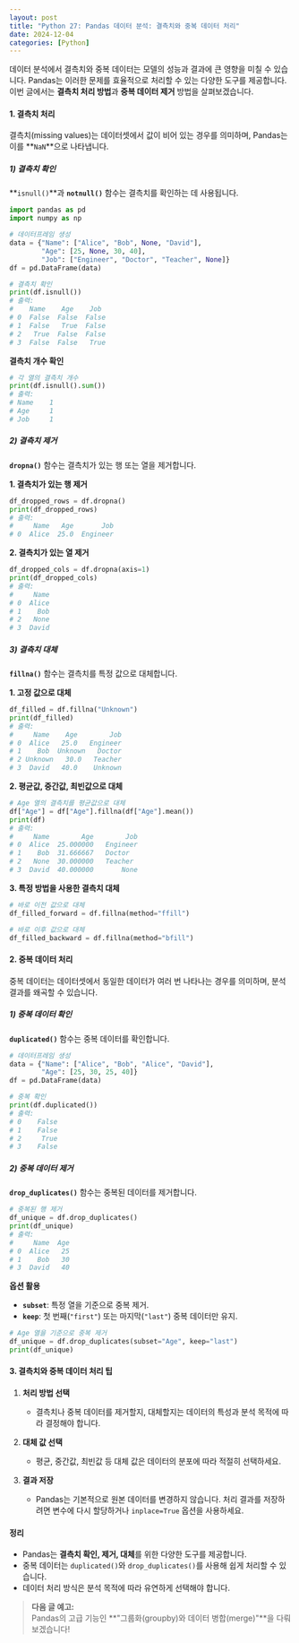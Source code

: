 ```yaml
---
layout: post
title: "Python 27: Pandas 데이터 분석: 결측치와 중복 데이터 처리"
date: 2024-12-04
categories: [Python] 
---
```



데이터 분석에서 결측치와 중복 데이터는 모델의 성능과 결과에 큰 영향을 미칠 수 있습니다. Pandas는 이러한 문제를 효율적으로 처리할 수 있는 다양한 도구를 제공합니다. 이번 글에서는 **결측치 처리 방법**과 **중복 데이터 제거** 방법을 살펴보겠습니다.


#### 1. 결측치 처리

결측치(missing values)는 데이터셋에서 값이 비어 있는 경우를 의미하며, Pandas는 이를 **`NaN`**으로 나타냅니다.


##### 1) 결측치 확인

**`isnull()`**과 **`notnull()`** 함수는 결측치를 확인하는 데 사용됩니다.

```python
import pandas as pd
import numpy as np

# 데이터프레임 생성
data = {"Name": ["Alice", "Bob", None, "David"],
        "Age": [25, None, 30, 40],
        "Job": ["Engineer", "Doctor", "Teacher", None]}
df = pd.DataFrame(data)

# 결측치 확인
print(df.isnull())
# 출력:
#    Name    Age    Job
# 0  False  False  False
# 1  False   True  False
# 2   True  False  False
# 3  False  False   True
```

**결측치 개수 확인**
```python
# 각 열의 결측치 개수
print(df.isnull().sum())
# 출력:
# Name    1
# Age     1
# Job     1
```


##### 2) 결측치 제거

**`dropna()`** 함수는 결측치가 있는 행 또는 열을 제거합니다.

**1. 결측치가 있는 행 제거**
```python
df_dropped_rows = df.dropna()
print(df_dropped_rows)
# 출력:
#     Name   Age       Job
# 0  Alice  25.0  Engineer
```

**2. 결측치가 있는 열 제거**
```python
df_dropped_cols = df.dropna(axis=1)
print(df_dropped_cols)
# 출력:
#     Name
# 0  Alice
# 1    Bob
# 2   None
# 3  David
```


##### 3) 결측치 대체

**`fillna()`** 함수는 결측치를 특정 값으로 대체합니다.

**1. 고정 값으로 대체**
```python
df_filled = df.fillna("Unknown")
print(df_filled)
# 출력:
#     Name    Age        Job
# 0  Alice   25.0   Engineer
# 1    Bob  Unknown   Doctor
# 2 Unknown   30.0   Teacher
# 3  David   40.0    Unknown
```

**2. 평균값, 중간값, 최빈값으로 대체**
```python
# Age 열의 결측치를 평균값으로 대체
df["Age"] = df["Age"].fillna(df["Age"].mean())
print(df)
# 출력:
#     Name        Age        Job
# 0  Alice  25.000000   Engineer
# 1    Bob  31.666667   Doctor
# 2   None  30.000000   Teacher
# 3  David  40.000000       None
```

**3. 특정 방법을 사용한 결측치 대체**
```python
# 바로 이전 값으로 대체
df_filled_forward = df.fillna(method="ffill")

# 바로 이후 값으로 대체
df_filled_backward = df.fillna(method="bfill")
```


#### 2. 중복 데이터 처리

중복 데이터는 데이터셋에서 동일한 데이터가 여러 번 나타나는 경우를 의미하며, 분석 결과를 왜곡할 수 있습니다.


##### 1) 중복 데이터 확인

**`duplicated()`** 함수는 중복 데이터를 확인합니다.

```python
# 데이터프레임 생성
data = {"Name": ["Alice", "Bob", "Alice", "David"],
        "Age": [25, 30, 25, 40]}
df = pd.DataFrame(data)

# 중복 확인
print(df.duplicated())
# 출력:
# 0    False
# 1    False
# 2     True
# 3    False
```


##### 2) 중복 데이터 제거

**`drop_duplicates()`** 함수는 중복된 데이터를 제거합니다.

```python
# 중복된 행 제거
df_unique = df.drop_duplicates()
print(df_unique)
# 출력:
#     Name  Age
# 0  Alice   25
# 1    Bob   30
# 3  David   40
```

**옵션 활용**
- **`subset`**: 특정 열을 기준으로 중복 제거.
- **`keep`**: 첫 번째(`"first"`) 또는 마지막(`"last"`) 중복 데이터만 유지.

```python
# Age 열을 기준으로 중복 제거
df_unique = df.drop_duplicates(subset="Age", keep="last")
print(df_unique)
```


#### 3. 결측치와 중복 데이터 처리 팁

1. **처리 방법 선택**  
   - 결측치나 중복 데이터를 제거할지, 대체할지는 데이터의 특성과 분석 목적에 따라 결정해야 합니다.

2. **대체 값 선택**  
   - 평균, 중간값, 최빈값 등 대체 값은 데이터의 분포에 따라 적절히 선택하세요.

3. **결과 저장**  
   - Pandas는 기본적으로 원본 데이터를 변경하지 않습니다. 처리 결과를 저장하려면 변수에 다시 할당하거나 `inplace=True` 옵션을 사용하세요.


#### 정리

- Pandas는 **결측치 확인, 제거, 대체**를 위한 다양한 도구를 제공합니다.
- 중복 데이터는 `duplicated()`와 `drop_duplicates()`를 사용해 쉽게 처리할 수 있습니다.
- 데이터 처리 방식은 분석 목적에 따라 유연하게 선택해야 합니다.

> **다음 글 예고:**  
> Pandas의 고급 기능인 **"그룹화(groupby)와 데이터 병합(merge)"**을 다뤄보겠습니다!
